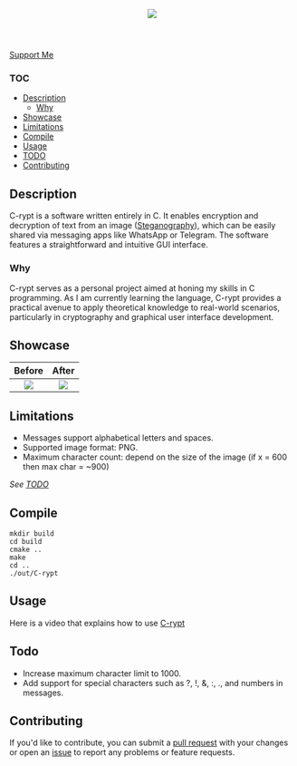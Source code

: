 <p align="center">
    <img src="Img/logo.png">
</p>

<h1></h1>

<br>

<div style="display: inline;" align="center">
    <a href="https://github.com/rdWei/rdWei/blob/main/donate.MD">
        Support Me
    </a>
</div>

### TOC

- [Description](#description)
    - [Why](#why)
- [Showcase](#showcase)
- [Limitations](#limitations)
- [Compile](#compile)
- [Usage](#usage)
- [TODO](#todo)
- [Contributing](#Contributing)

## Description
C-rypt is a software written entirely in C. It enables encryption and decryption of text from an image ([Steganography](https://en.wikipedia.org/wiki/Steganography)), which can be easily shared via messaging apps like WhatsApp or Telegram. The software features a straightforward and intuitive GUI interface.

### Why
C-rypt serves as a personal project aimed at honing my skills in C programming. As I am currently learning the language, C-rypt provides a practical avenue to apply theoretical knowledge to real-world scenarios, particularly in cryptography and graphical user interface development.

## Showcase

Before            |  After
:-------------------------:|:-------------------------:
![](Img/img1.png)  |  ![](Img/img2.png)

## Limitations

- Messages support alphabetical letters and spaces.
- Supported image format: PNG.
- Maximum character count: depend on the size of the image (if x = 600 then max char = ~900)

_See [TODO](#TODO)_

## Compile

```
mkdir build
cd build
cmake ..
make
cd ..
./out/C-rypt
```

## Usage
Here is a video that explains how to use [C-rypt](https://packaged-media.redd.it/zhfs3tceqzcd1/pb/m2-res_480p.mp4?m=DASHPlaylist.mpd&v=1&e=1721242800&s=918119cc8a91a2c42590fdf5f6eda27abea71bc7#t=0)

## Todo

- Increase maximum character limit to 1000.
- Add support for special characters such as ?, !, &, :, ., and numbers in messages.

## Contributing
If you'd like to contribute, you can submit a [pull request](https://github.com/rdWei/C-rypt/pulls) with your changes or open an [issue](https://github.com/rdWei/C-rypt/pulls) to report any problems or feature requests.

